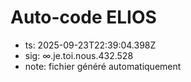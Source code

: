 # Auto-code ELIOS
- ts: 2025-09-23T22:39:04.398Z
- sig: ∞.je.toi.nous.432.528
- note: fichier généré automatiquement